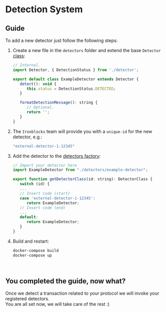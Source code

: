 # Detection System

## Guide
To add a new detector just follow the following steps:

1. Create a new file in the `detectors` folder and extend the base `Detector` [class](./detectors/detector.ts):
   ```js
   // Internal.
   import Detector, { DetectionStatus } from './detector';

   export default class ExampleDetector extends Detector {
      detect(): void {
         this.status = DetectionStatus.DETECTED;
      }

      formatDetectionMessage(): string {
         // Optional.
         return '';
      }
   }
   ```

2. The `Ironblocks` team will provide you with a `unique-id` for the new detector, e.g.:
   ```bash
   "external-detector-1-12345"
   ```

3. Add the detector to the [detectors factory](./factory.ts):
   ```js
   // Import your detector here
   import ExampleDetector from "./detectors/example-detector";

   export function getDetectorClass(id: string): DetectorClass {
      switch (id) {
      ...
      // Insert code (start)
      case 'external-detector-1-12345':
         return ExampleDetector;
      // Insert code (end)
      ...
      default:
         return ExampleDetector;
      }
   }
   ```

4. Build and restart:
   ```bash
   docker-compose build
   docker-compose up
   ```

<br>

## You completed the guide, now what?

Once we detect a transaction related to your protocol we will invoke your registered detectors.
<br>
You are all set now, we will take care of the rest :)